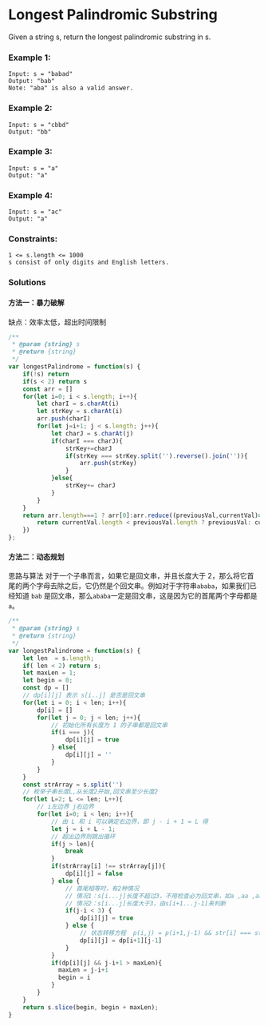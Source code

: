 # Longest Palindromic Substring
Given a string s, return the longest palindromic substring in s.

### Example 1:
```
Input: s = "babad"
Output: "bab"
Note: "aba" is also a valid answer.
```

### Example 2:
```
Input: s = "cbbd"
Output: "bb"
```

### Example 3:
```
Input: s = "a"
Output: "a"
```

### Example 4:
```
Input: s = "ac"
Output: "a"
```

### Constraints:
```
1 <= s.length <= 1000
s consist of only digits and English letters.
```

### Solutions
#### 方法一：暴力破解
缺点：效率太低，超出时间限制
```javascript
/**
 * @param {string} s
 * @return {string}
 */
var longestPalindrome = function(s) {
    if(!s) return
    if(s < 2) return s
    const arr = []
    for(let i=0; i < s.length; i++){
        let charI = s.charAt(i)
        let strKey = s.charAt(i)
        arr.push(charI)
        for(let j=i+1; j < s.length; j++){
            let charJ = s.charAt(j)
            if(charI === charJ){
                strKey+=charJ
                if(strKey === strKey.split('').reverse().join('')){
                    arr.push(strKey)
                }
            }else{
                strKey+= charJ
            }
        }
    }
    return arr.length===1 ? arr[0]:arr.reduce((previousVal,currentVal)=>{
        return currentVal.length < previousVal.length ? previousVal: currentVal
    })
};
```
#### 方法二：动态规划
思路与算法
对于一个子串而言，如果它是回文串，并且长度大于 2，那么将它首尾的两个字母去除之后，它仍然是个回文串。例如对于字符串`ababa`，如果我们已经知道 `bab` 是回文串，那么`ababa`一定是回文串，这是因为它的首尾两个字母都是 `a`。

```javascript
/**
 * @param {string} s
 * @return {string}
 */
var longestPalindrome = function(s) {
    let len  = s.length;
    if( len < 2) return s;
    let maxLen = 1;
    let begin = 0;
    const dp = []
    // dp[i][j] 表示 s[i..j] 是否是回文串
    for(let i = 0; i < len; i++){
        dp[i] = []
        for(let j = 0; j < len; j++){
            // 初始化所有长度为 1 的子串都是回文串
            if(i === j){
                dp[i][j] = true
            } else{
                dp[i][j] = ''
            }
        }
    }
    const strArray = s.split('')
    // 枚举子串长度L,从长度2开始,回文串至少长度2
    for(let L=2; L <= len; L++){
        // i左边界 j右边界
        for(let i=0; i < len; i++){
            // 由 L 和 i 可以确定右边界，即 j - i + 1 = L 得
            let j = i + L - 1;
            // 超出边界则跳出循环
            if(j > len){
                break
            }
            if(strArray[i] !== strArray[j]){
                dp[i][j] = false
            } else {
                // 首尾相等时，有2种情况
                // 情况1：s[i...j]长度不超过3，不用检查必为回文串，如a ,aa ,aba 都已处理
                // 情况2：s[i...j]长度大于3，由s[i+1...j-1]来判断
                if(j-i < 3) {
                    dp[i][j] = true
                } else {
                    // 状态转移方程  p(i,j) = p(i+1,j-1) && str[i] === str[j]
                    dp[i][j] = dp[i+1][j-1]
                }
            }
            if(dp[i][j] && j-i+1 > maxLen){
              maxLen = j-i+1
              begin = i
            }
        }
    }
    return s.slice(begin, begin + maxLen);
}
```

